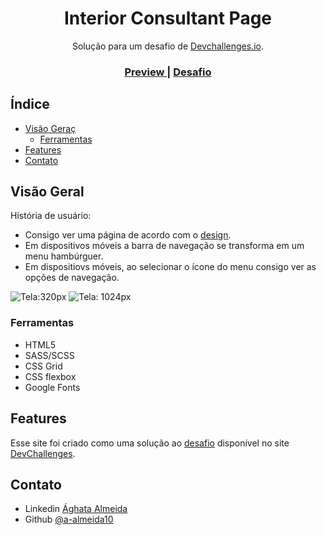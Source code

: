 <h1 align="center">Interior Consultant Page</h1>

<div align="center">
   Solução para um desafio de <a href="http://devchallenges.io" target="_blank">Devchallenges.io</a>.
</div>

<div align="center">
  <h3>
    <a  target="_blank" href="https://{your-demo-link.your-domain}">
     Preview
    </a>
    <span> | </span>
    <a target="_blank" href="https://devchallenges.io/challenges/Jymh2b2FyebRTUljkNcb">
      Desafio
    </a>
  </h3>
</div>

<!-- TABLE OF CONTENTS -->

## Índice

- [Visão Geraç](#visão-geral)
  - [Ferramentas](#ferramentas)
- [Features](#features)
- [Contato](#contato)

<!-- OVERVIEW -->

## Visão Geral

História de usuário:

- Consigo ver uma página de acordo com o [design](https://devchallenges.io/challenges/Jymh2b2FyebRTUljkNcb).
- Em dispositivos móveis a barra de navegação se transforma em um menu hambúrguer.
- Em dispositiovs móveis, ao selecionar o ícone do menu consigo ver as opções de navegação.

![Tela:320px]()
![Tela: 1024px]()

### Ferramentas

<!-- This section should list any major frameworks that you built your project using. Here are a few examples.-->

- HTML5
- SASS/SCSS
- CSS Grid
- CSS flexbox
- Google Fonts

## Features

Esse site foi criado como uma solução ao [desafio](https://devchallenges.io/challenges/Jymh2b2FyebRTUljkNcb) disponível no site [DevChallenges](https://devchallenges.io/challenges).

## Contato

- Linkedin <a href="https://www.linkedin.com/in/aghata-almeida/"  target="_blank" >Ághata Almeida</a>
- Github <a href="https://github.com/a-almeida10/" target="_blank">@a-almeida10</a>
